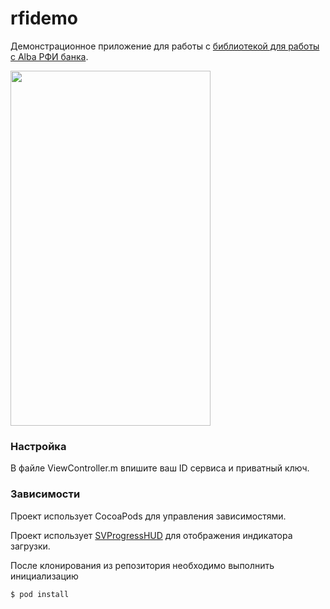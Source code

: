#  rfidemo

Демонстрационное приложение для работы с [библиотекой для работы с Alba РФИ банка](https://github.com/RFIBANK/iOS-SDK).

<img src="https://github.com/kei-sidorov/rfidemo/blob/master/screenshot.png?raw=true" width="320" height="568" />

### Настройка

В файле ViewController.m впишите ваш ID сервиса и приватный ключ.

### Зависимости

Проект использует CocoaPods для управления зависимостями.

Проект использует [SVProgressHUD](https://github.com/SVProgressHUD/SVProgressHUD) для отображения индикатора загрузки. 

После клонирования из репозитория необходимо выполнить инициализацию
``` sh 
$ pod install
```